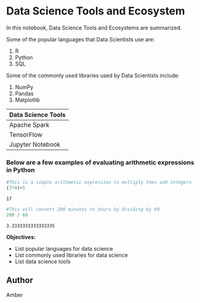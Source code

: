 # Data Science Tools and Ecosystem

In this notebook, Data Science Tools and Ecosystems are summarized. 

Some of the popular languages that Data Scientists use are: 
1. R
2. Python
3. SQL

Some of the commonly used libraries used by Data Scientists include: 
1. NumPy
2. Pandas
3. Matplotlib

| Data Science Tools |
| -----------|
| Apache Spark | 
| TensorFlow |
| Jupyter Notebook|


### Below are a few examples of evaluating arithmetic expressions in Python


```python
#This is a simple arithmetic expression to multiply then add integers 
(3*4)+5
```




    17




```python
#This will convert 200 minutes to hours by dividing by 60 
200 / 60
```




    3.3333333333333335



**Objectives:**
- List popular languages for data science 
- List commonly used libraries for data science
- List data science tools 

## Author 
Amber 



```python

```

